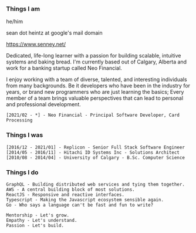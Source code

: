 ### Things I am

he/him

sean dot heintz at google's mail domain

https://www.senney.net/

Dedicated, life-long learner with a passion for building scalable, intuitive systems and baking bread. I'm currently based out of Calgary, Alberta and work for a banking startup called Neo Financial.

I enjoy working with a team of diverse, talented, and interesting individuals from many backgrounds. Be it developers who have been in the industry for years, or brand new programmers who are just learning the basics; Every member of a team brings valuable perspectives that can lead to personal and professional development.

    [2021/02 - *] - Neo Financial - Principal Software Developer, Card Processing
    
### Things I was

    [2016/12 - 2021/01] - Replicon - Senior Full Stack Software Engineer
    [2014/05 - 2016/11] - Hitachi ID Systems Inc - Solutions Architect
    [2010/08 - 2014/04] - University of Calgary - B.Sc. Computer Science

### Things I do

    GraphQL - Building distributed web services and tying them together.
    AWS - A central building block of most solutions.
    ReactJS - Responsive and reactive interfaces.
    Typescript - Making the Javascript ecosystem sensible again.
    Go - Who says a language can't be fast and fun to write?

    Mentorship - Let's grow.
    Empathy - Let's understand.
    Passion - Let's build.


